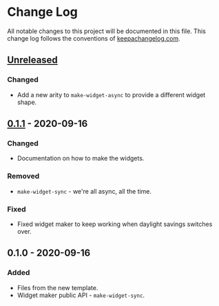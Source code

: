 # Change Log
All notable changes to this project will be documented in this file. This change log follows the conventions of [keepachangelog.com](http://keepachangelog.com/).

## [Unreleased]
### Changed
- Add a new arity to `make-widget-async` to provide a different widget shape.

## [0.1.1] - 2020-09-16
### Changed
- Documentation on how to make the widgets.

### Removed
- `make-widget-sync` - we're all async, all the time.

### Fixed
- Fixed widget maker to keep working when daylight savings switches over.

## 0.1.0 - 2020-09-16
### Added
- Files from the new template.
- Widget maker public API - `make-widget-sync`.

[Unreleased]: https://github.com/your-name/biasedlockingtest/compare/0.1.1...HEAD
[0.1.1]: https://github.com/your-name/biasedlockingtest/compare/0.1.0...0.1.1
